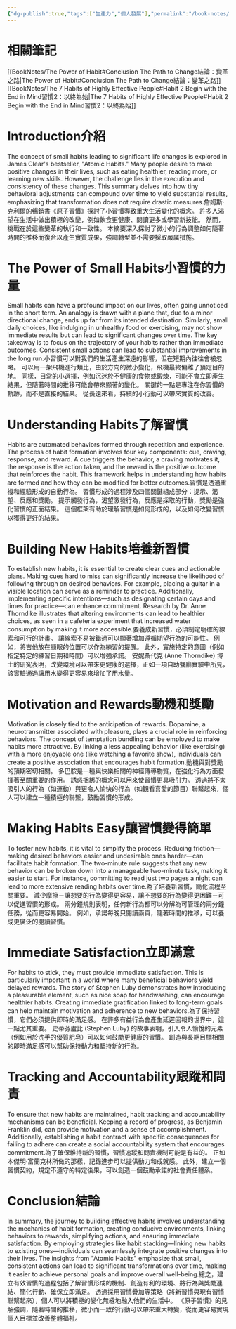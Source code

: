 ```yaml
---
{"dg-publish":true,"tags":["生產力","個人發展"],"permalink":"/book-notes/atomic-habits/","dgPassFrontmatter":true,"created":"2024-11-24T10:41:51.976+08:00","updated":"2024-11-28T12:31:25.174+08:00"}
---
```


# 相關筆記
[[BookNotes/The Power of Habit#Conclusion The Path to Change結論：變革之路\|The Power of Habit#Conclusion The Path to Change結論：變革之路]]
[[BookNotes/The 7 Habits of Highly Effective People#Habit 2 Begin with the End in Mind習慣2：以終為始\|The 7 Habits of Highly Effective People#Habit 2 Begin with the End in Mind習慣2：以終為始]]
# Introduction介紹

The concept of small habits leading to significant life changes is explored in James Clear's bestseller, "Atomic Habits." Many people desire to make positive changes in their lives, such as eating healthier, reading more, or learning new skills. However, the challenge lies in the execution and consistency of these changes. This summary delves into how tiny behavioral adjustments can compound over time to yield substantial results, emphasizing that transformation does not require drastic measures.詹姆斯·克利爾的暢銷書《原子習慣》探討了小習慣導致重大生活變化的概念。 許多人渴望在生活中做出積極的改變，例如飲食更健康、閱讀更多或學習新技能。 然而，挑戰在於這些變革的執行和一致性。 本摘要深入探討了微小的行為調整如何隨著時間的推移而復合以產生實質成果，強調轉型並不需要採取嚴厲措施。

# The Power of Small Habits小習慣的力量

Small habits can have a profound impact on our lives, often going unnoticed in the short term. An analogy is drawn with a plane that, due to a minor directional change, ends up far from its intended destination. Similarly, small daily choices, like indulging in unhealthy food or exercising, may not show immediate results but can lead to significant changes over time. The key takeaway is to focus on the trajectory of your habits rather than immediate outcomes. Consistent small actions can lead to substantial improvements in the long run.小習慣可以對我們的生活產生深遠的影響，但在短期內往往會被忽略。 可以用一架飛機進行類比，由於方向的微小變化，飛機最終偏離了預定目的地。 同樣，日常的小選擇，例如沉迷於不健康的食物或鍛煉，可能不會立即產生結果，但隨著時間的推移可能會帶來顯著的變化。 關鍵的一點是專注在你習慣的軌跡，而不是直接的結果。 從長遠來看，持續的小行動可以帶來實質的改善。

# Understanding Habits了解習慣

Habits are automated behaviors formed through repetition and experience. The process of habit formation involves four key components: cue, craving, response, and reward. A cue triggers the behavior, a craving motivates it, the response is the action taken, and the reward is the positive outcome that reinforces the habit. This framework helps in understanding how habits are formed and how they can be modified for better outcomes.習慣是透過重複和經驗形成的自動行為。 習慣形成的過程涉及四個關鍵組成部分：提示、渴望、反應和獎勵。 提示觸發行為，渴望激發行為，反應是採取的行動，獎勵是強化習慣的正面結果。 這個框架有助於理解習慣是如何形成的，以及如何改變習慣以獲得更好的結果。

# Building New Habits培養新習慣

To establish new habits, it is essential to create clear cues and actionable plans. Making cues hard to miss can significantly increase the likelihood of following through on desired behaviors. For example, placing a guitar in a visible location can serve as a reminder to practice. Additionally, implementing specific intentions—such as designating certain days and times for practice—can enhance commitment. Research by Dr. Anne Thorndike illustrates that altering environments can lead to healthier choices, as seen in a cafeteria experiment that increased water consumption by making it more accessible.要養成新習慣，必須制定明確的線索和可行的計畫。 讓線索不易被錯過可以顯著增加遵循期望行為的可能性。 例如，將吉他放在顯眼的位置可以作為練習的提醒。 此外，實施特定的意圖（例如指定特定的練習日期和時間）可以增強承諾。 安妮桑代克 (Anne Thorndike) 博士的研究表明，改變環境可以帶來更健康的選擇，正如一項自助餐廳實驗中所見，該實驗通過讓用水變得更容易來增加了用水量。

# Motivation and Rewards動機和獎勵

Motivation is closely tied to the anticipation of rewards. Dopamine, a neurotransmitter associated with pleasure, plays a crucial role in reinforcing behaviors. The concept of temptation bundling can be employed to make habits more attractive. By linking a less appealing behavior (like exercising) with a more enjoyable one (like watching a favorite show), individuals can create a positive association that encourages habit formation.動機與對獎勵的預期密切相關。 多巴胺是一種與快樂相關的神經傳導物質，在強化行為方面發揮著至關重要的作用。 誘惑捆綁的概念可以用來使習慣更具吸引力。 透過將不太吸引人的行為（如運動）與更令人愉快的行為（如觀看喜愛的節目）聯繫起來，個人可以建立一種積極的聯繫，鼓勵習慣的形成。

# Making Habits Easy讓習慣變得簡單

To foster new habits, it is vital to simplify the process. Reducing friction—making desired behaviors easier and undesirable ones harder—can facilitate habit formation. The two-minute rule suggests that any new behavior can be broken down into a manageable two-minute task, making it easier to start. For instance, committing to read just two pages a night can lead to more extensive reading habits over time.為了培養新習慣，簡化流程至關重要。 減少摩擦－讓想要的行為變得更容易，讓不想要的行為變得更困難－可以促進習慣的形成。 兩分鐘規則表明，任何新行為都可以分解為可管理的兩分鐘任務，從而更容易開始。 例如，承諾每晚只閱讀兩頁，隨著時間的推移，可以養成更廣泛的閱讀習慣。

# Immediate Satisfaction立即滿意

For habits to stick, they must provide immediate satisfaction. This is particularly important in a world where many beneficial behaviors yield delayed rewards. The story of Stephen Luby demonstrates how introducing a pleasurable element, such as nice soap for handwashing, can encourage healthier habits. Creating immediate gratification linked to long-term goals can help maintain motivation and adherence to new behaviors.為了保持習慣，它們必須提供即時的滿足感。 在許多有益行為會產生延遲回報的世界中，這一點尤其重要。 史蒂芬盧比 (Stephen Luby) 的故事表明，引入令人愉悅的元素（例如用於洗手的優質肥皂）可以如何鼓勵更健康的習慣。 創造與長期目標相關的即時滿足感可以幫助保持動力和堅持新的行為。

# Tracking and Accountability跟蹤和問責

To ensure that new habits are maintained, habit tracking and accountability mechanisms can be beneficial. Keeping a record of progress, as Benjamin Franklin did, can provide motivation and a sense of accomplishment. Additionally, establishing a habit contract with specific consequences for failing to adhere can create a social accountability system that encourages commitment.為了確保維持新的習慣，習慣追蹤和問責機制可能是有益的。 正如本傑明·富蘭克林所做的那樣，記錄進步可以提供動力和成就感。 此外，建立一個習慣契約，規定不遵守的特定後果，可以創造一個鼓勵承諾的社會責任體系。

# Conclusion結論

In summary, the journey to building effective habits involves understanding the mechanics of habit formation, creating conducive environments, linking behaviors to rewards, simplifying actions, and ensuring immediate satisfaction. By employing strategies like habit stacking—linking new habits to existing ones—individuals can seamlessly integrate positive changes into their lives. The insights from "Atomic Habits" emphasize that small, consistent actions can lead to significant transformations over time, making it easier to achieve personal goals and improve overall well-being.總之，建立有效習慣的過程包括了解習慣形成的機制、創造有利的環境、將行為與獎勵連結、簡化行動、確保立即滿足。 透過採用習慣疊加等策略（將新習慣與現有習慣聯繫起來），個人可以將積極的變化無縫地融入他們的生活中。 《原子習慣》的見解強調，隨著時間的推移，微小而一致的行動可以帶來重大轉變，從而更容易實現個人目標並改善整體福祉。
